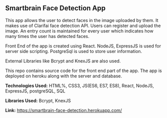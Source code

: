 ## Smartbrain Face Detection App

This app allows the user to detect faces in the image uploaded by them.
It makes use of Clarifai face detection API.
Users can register and upload the image. 
An entry count is maintained for every user which indicates how many times the user has detected faces.

Front End of the app is created using React.
NodeJS, ExpressJS is used for server side scripting.
PostgreSql is used to store user information.

External Libraries like Bcrypt and KnexJS are also used.

This repo contains source code for the front end part of the app.
The app is deployed on heroku along with the server and database.

**Technologies Used:** HTML%, CSS3, JS(ES6, ES7, ES8), React, NodeJS, ExpressJS, postgreSQL, SQL

**Libraries Used:** Bcrypt, KnexJS

**Link:** https://smartbrain-face-detection.herokuapp.com/
